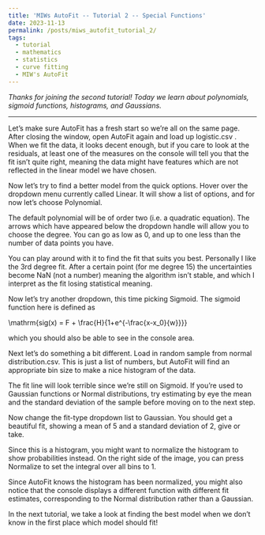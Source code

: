 ```yaml
---
title: 'MIWs AutoFit -- Tutorial 2 -- Special Functions'
date: 2023-11-13
permalink: /posts/miws_autofit_tutorial_2/
tags:
  - tutorial
  - mathematics
  - statistics
  - curve fitting
  - MIW's AutoFit
---
```


_Thanks for joining the second tutorial! Today we learn about polynomials,
sigmoid functions, histograms, and Gaussians._

---

Let’s make sure AutoFit has a fresh start so we’re all on the same page. After closing the window, open AutoFit again and load up logistic.csv . When we fit the data, it looks decent enough, but if you care to look at the residuals, at least one of the measures on the console will tell you that the fit isn’t quite right, meaning the data might have features which are not reflected in the linear model we have chosen.

Now let’s try to find a better model from the quick options. Hover over the dropdown menu currently called Linear. It will show a list of options, and for now let’s choose Polynomial.

The default polynomial will be of order two (i.e. a quadratic equation). The arrows which have appeared below the dropdown handle will allow you to choose the degree. You can go as low as 0, and up to one less than the number of data points you have.

You can play around with it to find the fit that suits you best. Personally I like the 3rd degree fit. After a certain point (for me degree 15) the uncertainties become NaN (not a number) meaning the algorithm isn’t stable, and which I interpret as the fit losing statistical meaning.

Now let’s try another dropdown, this time picking Sigmoid. The sigmoid function here is defined as

\mathrm{sig(x) = F + \frac{H}{1+e^{-\frac{x-x_0}{w}}}}

which you should also be able to see in the console area.

Next let’s do something a bit different. Load in random sample from normal distribution.csv. This is just a list of numbers, but AutoFit will find an appropriate bin size to make a nice histogram of the data.

The fit line will look terrible since we’re still on Sigmoid. If you’re used to Gaussian functions or Normal distributions, try estimating by eye the mean and the standard deviation of the sample before moving on to the next step.

Now change the fit-type dropdown list to Gaussian. You should get a beautiful fit, showing a mean of 5 and a standard deviation of 2, give or take.

Since this is a histogram, you might want to normalize the histogram to show probabilities instead. On the right side of the image, you can press Normalize to set the integral over all bins to 1.

Since AutoFit knows the histogram has been normalized, you might also notice that the console displays a different function with different fit estimates, corresponding to the Normal distribution rather than a Gaussian.

In the next tutorial, we take a look at finding the best model
when we don’t know in the first place which model should fit!
